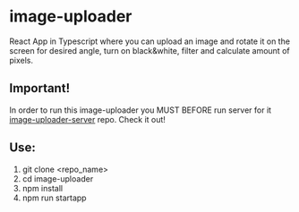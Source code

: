 # image-uploader
React App in Typescript where you can upload an image and rotate it on the screen for desired angle, turn on black&white, filter and calculate amount of pixels. 

## Important!
In order to run this image-uploader you MUST BEFORE run server for it [image-uploader-server](https://github.com/PetKatt/image-uploader-server) repo. Check it out!

## Use:
1. git clone <repo_name>
2. cd image-uploader
3. npm install
4. npm run startapp

